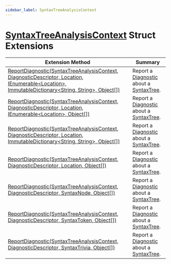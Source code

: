 ```yaml
---
sidebar_label: SyntaxTreeAnalysisContext
---
```


# [SyntaxTreeAnalysisContext](https://docs.microsoft.com/en-us/dotnet/api/microsoft.codeanalysis.diagnostics.syntaxtreeanalysiscontext) Struct Extensions

| Extension Method | Summary |
| ---------------- | ------- |
| [ReportDiagnostic(SyntaxTreeAnalysisContext, DiagnosticDescriptor, Location, IEnumerable&lt;Location&gt;, ImmutableDictionary&lt;String, String&gt;, Object\[\])](../../../Roslynator/DiagnosticsExtensions/ReportDiagnostic/index.md#2514698881) | Report a [Diagnostic](https://docs.microsoft.com/en-us/dotnet/api/microsoft.codeanalysis.diagnostic) about a [SyntaxTree](https://docs.microsoft.com/en-us/dotnet/api/microsoft.codeanalysis.syntaxtree)\. |
| [ReportDiagnostic(SyntaxTreeAnalysisContext, DiagnosticDescriptor, Location, IEnumerable&lt;Location&gt;, Object\[\])](../../../Roslynator/DiagnosticsExtensions/ReportDiagnostic/index.md#3276257697) | Report a [Diagnostic](https://docs.microsoft.com/en-us/dotnet/api/microsoft.codeanalysis.diagnostic) about a [SyntaxTree](https://docs.microsoft.com/en-us/dotnet/api/microsoft.codeanalysis.syntaxtree)\. |
| [ReportDiagnostic(SyntaxTreeAnalysisContext, DiagnosticDescriptor, Location, ImmutableDictionary&lt;String, String&gt;, Object\[\])](../../../Roslynator/DiagnosticsExtensions/ReportDiagnostic/index.md#367812552) | Report a [Diagnostic](https://docs.microsoft.com/en-us/dotnet/api/microsoft.codeanalysis.diagnostic) about a [SyntaxTree](https://docs.microsoft.com/en-us/dotnet/api/microsoft.codeanalysis.syntaxtree)\. |
| [ReportDiagnostic(SyntaxTreeAnalysisContext, DiagnosticDescriptor, Location, Object\[\])](../../../Roslynator/DiagnosticsExtensions/ReportDiagnostic/index.md#2256519343) | Report a [Diagnostic](https://docs.microsoft.com/en-us/dotnet/api/microsoft.codeanalysis.diagnostic) about a [SyntaxTree](https://docs.microsoft.com/en-us/dotnet/api/microsoft.codeanalysis.syntaxtree)\. |
| [ReportDiagnostic(SyntaxTreeAnalysisContext, DiagnosticDescriptor, SyntaxNode, Object\[\])](../../../Roslynator/DiagnosticsExtensions/ReportDiagnostic/index.md#351654068) | Report a [Diagnostic](https://docs.microsoft.com/en-us/dotnet/api/microsoft.codeanalysis.diagnostic) about a [SyntaxTree](https://docs.microsoft.com/en-us/dotnet/api/microsoft.codeanalysis.syntaxtree)\. |
| [ReportDiagnostic(SyntaxTreeAnalysisContext, DiagnosticDescriptor, SyntaxToken, Object\[\])](../../../Roslynator/DiagnosticsExtensions/ReportDiagnostic/index.md#3667764902) | Report a [Diagnostic](https://docs.microsoft.com/en-us/dotnet/api/microsoft.codeanalysis.diagnostic) about a [SyntaxTree](https://docs.microsoft.com/en-us/dotnet/api/microsoft.codeanalysis.syntaxtree)\. |
| [ReportDiagnostic(SyntaxTreeAnalysisContext, DiagnosticDescriptor, SyntaxTrivia, Object\[\])](../../../Roslynator/DiagnosticsExtensions/ReportDiagnostic/index.md#3998532232) | Report a [Diagnostic](https://docs.microsoft.com/en-us/dotnet/api/microsoft.codeanalysis.diagnostic) about a [SyntaxTree](https://docs.microsoft.com/en-us/dotnet/api/microsoft.codeanalysis.syntaxtree)\. |

